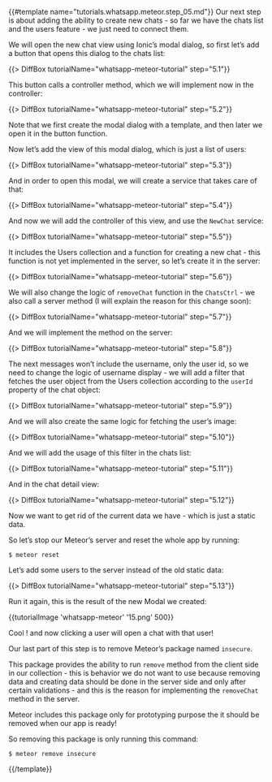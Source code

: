 {{#template name="tutorials.whatsapp.meteor.step_05.md"}}
Our next step is about adding the ability to create new chats - so far we have the chats list and the users feature - we just need to connect them.

We will open the new chat view using Ionic’s modal dialog, so first let’s add a button that opens this dialog to the chats list:

{{> DiffBox tutorialName="whatsapp-meteor-tutorial" step="5.1"}}

This button calls a controller method, which we will implement now in the controller:

{{> DiffBox tutorialName="whatsapp-meteor-tutorial" step="5.2"}}

Note that we first create the modal dialog with a template, and then later we open it in the button function.

Now let’s add the view of this modal dialog, which is just a list of users:

{{> DiffBox tutorialName="whatsapp-meteor-tutorial" step="5.3"}}

And in order to open this modal, we will create a service that takes care of that:

{{> DiffBox tutorialName="whatsapp-meteor-tutorial" step="5.4"}}

And now we will add the controller of this view, and use the `NewChat` service:

{{> DiffBox tutorialName="whatsapp-meteor-tutorial" step="5.5"}}

It includes the Users collection and a function for creating a new chat - this function is not yet implemented in the server, so let’s create it in the server:

{{> DiffBox tutorialName="whatsapp-meteor-tutorial" step="5.6"}}

We will also change the logic of `removeChat` function in the `ChatsCtrl` - we also call a server method (I will explain the reason for this change soon):

{{> DiffBox tutorialName="whatsapp-meteor-tutorial" step="5.7"}}

And we will implement the method on the server:

{{> DiffBox tutorialName="whatsapp-meteor-tutorial" step="5.8"}}

The next messages won’t include the username, only the user id, so we need to change the logic of username display - we will add a filter that fetches the user object from the Users collection according to the `userId` property of the chat object:

{{> DiffBox tutorialName="whatsapp-meteor-tutorial" step="5.9"}}

And we will also create the same logic for fetching the user’s image:

{{> DiffBox tutorialName="whatsapp-meteor-tutorial" step="5.10"}}

And we will add the usage of this filter in the chats list:

{{> DiffBox tutorialName="whatsapp-meteor-tutorial" step="5.11"}}

And in the chat detail view:

{{> DiffBox tutorialName="whatsapp-meteor-tutorial" step="5.12"}}

Now we want to get rid of the current data we have - which is just a static data.

So let’s stop our Meteor’s server and reset the whole app by running:

    $ meteor reset

Let’s add some users to the server instead of the old static data:

{{> DiffBox tutorialName="whatsapp-meteor-tutorial" step="5.13"}}

Run it again, this is the result of the new Modal we created:

{{tutorialImage 'whatsapp-meteor' '15.png' 500}}

Cool ! and now clicking a user will open a chat with that user!

Our last part of this step is to remove Meteor’s package named `insecure`.

This package provides the ability to run `remove` method from the client side in our collection - this is behavior we do not want to use because removing data and creating data should be done in the server side and only after certain validations - and this is the reason for implementing the `removeChat` method in the server.

Meteor includes this package only for prototyping purpose the it should be removed when our app is ready!

So removing this package is only running this command:

    $ meteor remove insecure

{{/template}}
